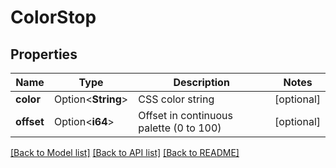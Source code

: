# ColorStop

## Properties

Name | Type | Description | Notes
------------ | ------------- | ------------- | -------------
**color** | Option<**String**> | CSS color string | [optional]
**offset** | Option<**i64**> | Offset in continuous palette (0 to 100) | [optional]

[[Back to Model list]](../README.md#documentation-for-models) [[Back to API list]](../README.md#documentation-for-api-endpoints) [[Back to README]](../README.md)


